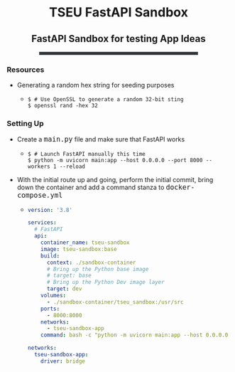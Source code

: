 <div style="text-align:center">
<h1>TSEU FastAPI Sandbox</h1>
<h2>FastAPI Sandbox for testing App Ideas</h2>
</div>
<hr style="border: 3px solid #393e46; width:70%; margin:0 auto;">

### Resources
- Generating a random hex string for seeding purposes
    - ```shell
      $ # Use OpenSSL to generate a random 32-bit sting
      $ openssl rand -hex 32
      ```

### Setting Up
- Create a <span style="font: 1.3rem Inconsolata, monospace; font-size:1.10em;">main.py</span> file and make sure that FastAPI works
    - ```shell
      $ # Launch FastAPI manually this time
      $ python -m uvicorn main:app --host 0.0.0.0 --port 8000 --workers 1 --reload
      ```
- With the initial route up and going, perform the initial commit, bring down the container and add a command stanza to <span style="font: 1.3rem Inconsolata, monospace; font-size:1.10em;">docker-compose.yml</span>
  - ```yml
    version: '3.8' 
    
    services: 
      # FastAPI
      api:
        container_name: tseu-sandbox
        image: tseu-sandbox:base 
        build: 
          context: ./sandbox-container 
          # Bring up the Python base image 
          # target: base 
          # Bring up the Python Dev image layer
          target: dev 
        volumes:
          - ./sandbox-container/tseu_sandbox:/usr/src
        ports:
          - 8000:8000
        networks: 
          - tseu-sandbox-app 
        command: bash -c "python -m uvicorn main:app --host 0.0.0.0 --port 8000 --workers 1 --reload"
    
    networks:
      tseu-sandbox-app:
        driver: bridge
    ```